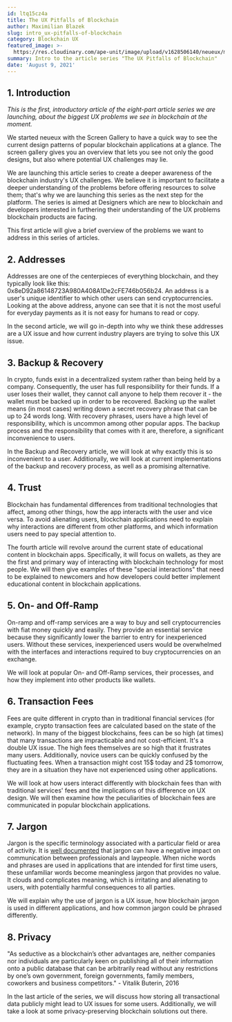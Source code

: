 ```yaml
---
id: ltq15cz4a
title: The UX Pitfalls of Blockchain
author: Maximilian Blazek
slug: intro_ux-pitfalls-of-blockchain
category: Blockchain UX
featured_image: >-
  https://res.cloudinary.com/ape-unit/image/upload/v1628506140/neueux/media/articles/00_header_image.png
summary: Intro to the article series "The UX Pitfalls of Blockchain"
date: 'August 9, 2021'
---
```

## 1. Introduction

*This is the first, introductory article of the eight-part article series we are launching, about the biggest UX problems we see in blockchain at the moment.*

We started neueux with the Screen Gallery to have a quick way to see the current design patterns of popular blockchain applications at a glance. The screen gallery gives you an overview that lets you see not only the good designs, but also where potential UX challenges may lie.

We are launching this article series to create a deeper awareness of the blockchain industry's UX challenges. We believe it is important to facilitate a deeper understanding of the problems before offering resources to solve them; that's why we are launching this series as the next step for the platform. The series is aimed at Designers which are new to blockchain and developers interested in furthering their understanding of the UX problems blockchain products are facing.

This first article will give a brief overview of the problems we want to address in this series of articles.

## 2. Addresses

Addresses are one of the centerpieces of everything blockchain, and they typically look like this: 0x8eD92a86148723A980A408A1De2cFE746b056b24. An address is a user's unique identifier to which other users can send cryptocurrencies. Looking at the above address, anyone can see that it is not the most useful for everyday payments as it is not easy for humans to read or copy.

In the second article, we will go in-depth into why we think these addresses are a UX issue and how current industry players are trying to solve this UX issue.

## 3. Backup & Recovery

In crypto, funds exist in a decentralized system rather than being held by a company. Consequently, the user has full responsibility for their funds. If a user loses their wallet, they cannot call anyone to help them recover it - the wallet must be backed up in order to be recovered. Backing up the wallet means (in most cases) writing down a secret recovery phrase that can be up to 24 words long.  With recovery phrases, users have a high level of responsibility, which is uncommon among other popular apps. The backup process and the responsibility that comes with it are, therefore, a significant inconvenience to users.

In the Backup and Recovery article, we will look at why exactly this is so inconvenient to a user. Additionally, we will look at current implementations of the backup and recovery process, as well as a promising alternative.

## 4. Trust

Blockchain has fundamental differences from traditional technologies that affect, among other things, how the app interacts with the user and vice versa. To avoid alienating users, blockchain applications need to explain why interactions are different from other platforms, and which information users need to pay special attention to.

The fourth article will revolve around the current state of educational content in blockchain apps. Specifically, it will focus on wallets, as they are the first and primary way of interacting with blockchain technology for most people. We will then give examples of these "special interactions" that need to be explained to newcomers and how developers could better implement educational content in blockchain applications.

## 5. On- and Off-Ramp

On-ramp and off-ramp services are a way to buy and sell cryptocurrencies with fiat money quickly and easily. They provide an essential service because they significantly lower the barrier to entry for inexperienced users. Without these services, inexperienced users would be overwhelmed with the interfaces and interactions required to buy cryptocurrencies on an exchange.

We will look at popular On- and Off-Ramp services, their processes, and how they implement into other products like wallets.

## 6. Transaction Fees

Fees are quite different in crypto than in traditional financial services (for example, crypto transaction fees are calculated based on the state of the network). In many of the biggest blockchains, fees can be so high (at times) that many transactions are impracticable and not cost-efficient. It's a double UX issue. The high fees themselves are so high that it frustrates many users. Additionally, novice users can be quickly confused by the fluctuating fees. When a transaction might cost 15$ today and 2$ tomorrow, they are in a situation they have not experienced using other applications.

We will look at how users interact differently with blockchain fees than with traditional services' fees and the implications of this difference on UX design. We will then examine how the peculiarities of blockchain fees are communicated in popular blockchain applications.

## 7. Jargon

Jargon is the specific terminology associated with a particular field or area of activity. It is [well documented](https://doi.org/10.2190%2FJ8JJ-4YD0-4R00-G5N0) that jargon can have a negative impact on communication between professionals and laypeople. When niche words and phrases are used in applications that are intended for first time users, these unfamiliar words become meaningless jargon that provides no value. It clouds and complicates meaning, which is irritating and alienating to users, with potentially harmful consequences to all parties.

We will explain why the use of jargon is a UX issue, how blockchain jargon is used in different applications, and how common jargon could be phrased differently.

## 8. Privacy

"As seductive as a blockchain’s other advantages are, neither companies 
nor individuals are particularly keen on publishing all of their 
information onto a public database that can be arbitrarily read without 
any restrictions by one’s own government, foreign governments, family 
members, coworkers and business competitors." - Vitalik Buterin, 2016

In the last article of the series, we will discuss how storing all transactional data publicly might lead to UX issues for some users. Additionally, we will take a look at some privacy-preserving blockchain solutions out there.
